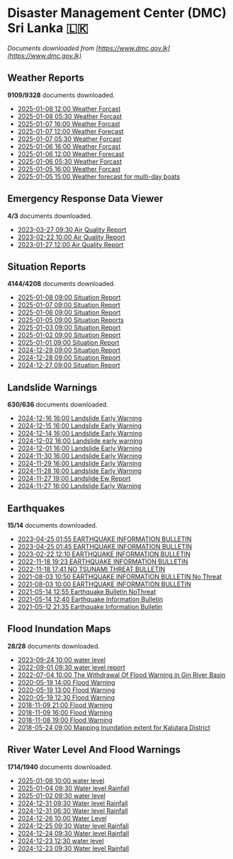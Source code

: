 # Disaster Management Center (DMC) Sri Lanka :sri_lanka:

*Documents downloaded from [https://www.dmc.gov.lk](https://www.dmc.gov.lk)*

## Weather Reports

**9109/9328** documents downloaded.

* [2025-01-08 12:00 Weather Forcast](data/weather-reports/20250108.1200.weather-forcast.pdf)
* [2025-01-08 05:30 Weather Forcast](data/weather-reports/20250108.0530.weather-forcast.pdf)
* [2025-01-07 16:00 Weather Forcast](data/weather-reports/20250107.1600.weather-forcast.pdf)
* [2025-01-07 12:00 Weather Forecast](data/weather-reports/20250107.1200.weather-forecast.pdf)
* [2025-01-07 05:30 Weather Forcast](data/weather-reports/20250107.0530.weather-forcast.pdf)
* [2025-01-06 16:00 Weather Forcast](data/weather-reports/20250106.1600.weather-forcast.pdf)
* [2025-01-06 12:00 Weather Forecast](data/weather-reports/20250106.1200.weather-forecast.pdf)
* [2025-01-06 05:30 Weather Forcast](data/weather-reports/20250106.0530.weather-forcast.pdf)
* [2025-01-05 16:00 Weather Forcast](data/weather-reports/20250105.1600.weather-forcast.pdf)
* [2025-01-05 15:00 Weather forecast for multi-day boats](data/weather-reports/20250105.1500.weather-forecast-for-multiday-boats.pdf)

## Emergency Response Data Viewer

**4/3** documents downloaded.

* [2023-03-27 09:30 Air Quality Report](data/emergency-response-data-viewer/20230327.0930.air-quality-report.pdf)
* [2023-02-22 10:00 Air Quality Report](data/emergency-response-data-viewer/20230222.1000.air-quality-report.pdf)
* [2023-01-27 12:00 Air Quality Report](data/emergency-response-data-viewer/20230127.1200.air-quality-report.pdf)

## Situation Reports

**4144/4208** documents downloaded.

* [2025-01-08 09:00 Situation Report](data/situation-reports/20250108.0900.situation-report.pdf)
* [2025-01-07 09:00 Situation Report](data/situation-reports/20250107.0900.situation-report.pdf)
* [2025-01-06 09:00 Situation Report](data/situation-reports/20250106.0900.situation-report.pdf)
* [2025-01-05 09:00 Situation Reports](data/situation-reports/20250105.0900.situation-reports.pdf)
* [2025-01-03 09:00 Situation Report](data/situation-reports/20250103.0900.situation-report.pdf)
* [2025-01-02 09:00 Situation Report](data/situation-reports/20250102.0900.situation-report.pdf)
* [2025-01-01 09:00 Situation Report](data/situation-reports/20250101.0900.situation-report.pdf)
* [2024-12-29 09:00 Situation Report](data/situation-reports/20241229.0900.situation-report.pdf)
* [2024-12-28 09:00 Situation Report](data/situation-reports/20241228.0900.situation-report.pdf)
* [2024-12-27 09:00 Situation Report](data/situation-reports/20241227.0900.situation-report.pdf)

## Landslide Warnings

**630/636** documents downloaded.

* [2024-12-16 16:00 Landslide Early Warning](data/landslide-warnings/20241216.1600.landslide-early-warning.pdf)
* [2024-12-15 16:00 Landslide Early Warning](data/landslide-warnings/20241215.1600.landslide-early-warning.pdf)
* [2024-12-14 16:00 Landslide Early Warning](data/landslide-warnings/20241214.1600.landslide-early-warning.pdf)
* [2024-12-02 16:00 Landslide early warning](data/landslide-warnings/20241202.1600.landslide-early-warning.pdf)
* [2024-12-01 16:00 Landslide Early Warning](data/landslide-warnings/20241201.1600.landslide-early-warning.pdf)
* [2024-11-30 16:00 Landslide Early Warning](data/landslide-warnings/20241130.1600.landslide-early-warning.pdf)
* [2024-11-29 16:00 Landslide Early Warning](data/landslide-warnings/20241129.1600.landslide-early-warning.pdf)
* [2024-11-28 16:00 Landslide Early Warning](data/landslide-warnings/20241128.1600.landslide-early-warning.pdf)
* [2024-11-27 19:00 Landslide Ew Report](data/landslide-warnings/20241127.1900.landslide-ew-report.pdf)
* [2024-11-27 16:00 Landslide Early Warning](data/landslide-warnings/20241127.1600.landslide-early-warning.pdf)

## Earthquakes

**15/14** documents downloaded.

* [2023-04-25 01:55 EARTHQUAKE INFORMATION BULLETIN](data/earthquakes/20230425.0155.earthquake-information-bulletin.pdf)
* [2023-04-25 01:45 EARTHQUAKE INFORMATION BULLETIN](data/earthquakes/20230425.0145.earthquake-information-bulletin.pdf)
* [2023-02-22 12:10 EARTHQUAKE INFORMATION BULLETIN](data/earthquakes/20230222.1210.earthquake-information-bulletin.pdf)
* [2022-11-18 19:23 EARTHQUAKE INFORMATION BULLETIN](data/earthquakes/20221118.1923.earthquake-information-bulletin.pdf)
* [2022-11-18 17:41 NO TSUNAMI THREAT BULLETIN](data/earthquakes/20221118.1741.no-tsunami-threat-bulletin.pdf)
* [2021-08-03 10:50 EARTHQUAKE INFORMATION BULLETIN No Threat](data/earthquakes/20210803.1050.earthquake-information-bulletin-no-threat.pdf)
* [2021-08-03 10:00 EARTHQUAKE INFORMATION BULLETIN](data/earthquakes/20210803.1000.earthquake-information-bulletin.pdf)
* [2021-05-14 12:55 Earthquake Bulletin NoThreat](data/earthquakes/20210514.1255.earthquake-bulletin-nothreat.pdf)
* [2021-05-14 12:40 Earthquake Information Bulletin](data/earthquakes/20210514.1240.earthquake-information-bulletin.pdf)
* [2021-05-12 21:35 Earthquake Information Bulletin](data/earthquakes/20210512.2135.earthquake-information-bulletin.pdf)

## Flood Inundation Maps

**28/28** documents downloaded.

* [2023-09-24 10:00 water level](data/flood-inundation-maps/20230924.1000.water-level.pdf)
* [2022-09-01 09:30 water level report](data/flood-inundation-maps/20220901.0930.water-level-report.pdf)
* [2022-07-04 10:00 The Withdrawal Of Flood Warning in Gin River Basin](data/flood-inundation-maps/20220704.1000.the-withdrawal-of-flood-warning-in-gin-river-basin.pdf)
* [2020-05-19 14:00 Flood Warning](data/flood-inundation-maps/20200519.1400.flood-warning.pdf)
* [2020-05-19 13:00 Flood Warning](data/flood-inundation-maps/20200519.1300.flood-warning.pdf)
* [2020-05-19 12:30 Flood Warning](data/flood-inundation-maps/20200519.1230.flood-warning.pdf)
* [2018-11-09 21:00 Flood Warning](data/flood-inundation-maps/20181109.2100.flood-warning.PDF)
* [2018-11-09 16:00 Flood Warning](data/flood-inundation-maps/20181109.1600.flood-warning.PDF)
* [2018-11-08 19:00 Flood Warning](data/flood-inundation-maps/20181108.1900.flood-warning.PDF)
* [2018-05-24 09:00 Mapping Inundation extent for Kalutara District](data/flood-inundation-maps/20180524.0900.mapping-inundation-extent-for-kalutara-district.pdf)

## River Water Level And Flood Warnings

**1714/1940** documents downloaded.

* [2025-01-08 10:00 water level](data/river-water-level-and-flood-warnings/20250108.1000.water-level.jpg)
* [2025-01-04 09:30 Water level  Rainfall](data/river-water-level-and-flood-warnings/20250104.0930.water-level-rainfall.jpg)
* [2025-01-02 09:30 water level](data/river-water-level-and-flood-warnings/20250102.0930.water-level.jpg)
* [2024-12-31 09:30 Water level  Rainfall](data/river-water-level-and-flood-warnings/20241231.0930.water-level-rainfall.jpg)
* [2024-12-31 06:30 Water level  Rainfall](data/river-water-level-and-flood-warnings/20241231.0630.water-level-rainfall.jpg)
* [2024-12-26 10:00 Water Level](data/river-water-level-and-flood-warnings/20241226.1000.water-level.jpg)
* [2024-12-25 09:30 Water level  Rainfall](data/river-water-level-and-flood-warnings/20241225.0930.water-level-rainfall.jpg)
* [2024-12-24 09:30 Water level  Rainfall](data/river-water-level-and-flood-warnings/20241224.0930.water-level-rainfall.jpg)
* [2024-12-23 12:30 water level](data/river-water-level-and-flood-warnings/20241223.1230.water-level.jpg)
* [2024-12-23 09:30 Water level  Rainfall](data/river-water-level-and-flood-warnings/20241223.0930.water-level-rainfall.jpg)
